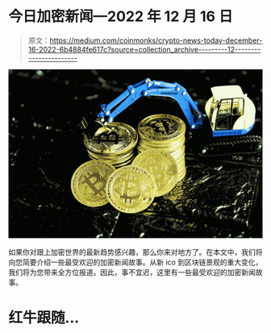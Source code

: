 # 今日加密新闻—2022 年 12 月 16 日

> 原文：<https://medium.com/coinmonks/crypto-news-today-december-16-2022-6b4884fe617c?source=collection_archive---------12----------------------->

![](img/ec0a95ee4ea0572742678036c2802056.png)

如果你对跟上加密世界的最新趋势感兴趣，那么你来对地方了。在本文中，我们将向您简要介绍一些最受欢迎的加密新闻故事。从新 ico 到区块链景观的重大变化，我们将为您带来全方位报道。因此，事不宜迟，这里有一些最受欢迎的加密新闻故事。

# 红牛跟随…